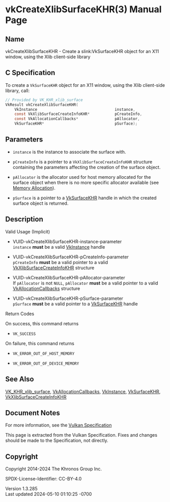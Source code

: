 # vkCreateXlibSurfaceKHR(3) Manual Page

## Name

vkCreateXlibSurfaceKHR - Create a slink:VkSurfaceKHR object for an X11
window, using the Xlib client-side library



## <a href="#_c_specification" class="anchor"></a>C Specification

To create a `VkSurfaceKHR` object for an X11 window, using the Xlib
client-side library, call:

``` c
// Provided by VK_KHR_xlib_surface
VkResult vkCreateXlibSurfaceKHR(
    VkInstance                                  instance,
    const VkXlibSurfaceCreateInfoKHR*           pCreateInfo,
    const VkAllocationCallbacks*                pAllocator,
    VkSurfaceKHR*                               pSurface);
```

## <a href="#_parameters" class="anchor"></a>Parameters

- `instance` is the instance to associate the surface with.

- `pCreateInfo` is a pointer to a `VkXlibSurfaceCreateInfoKHR` structure
  containing the parameters affecting the creation of the surface
  object.

- `pAllocator` is the allocator used for host memory allocated for the
  surface object when there is no more specific allocator available (see
  <a
  href="https://registry.khronos.org/vulkan/specs/1.3-extensions/html/vkspec.html#memory-allocation"
  target="_blank" rel="noopener">Memory Allocation</a>).

- `pSurface` is a pointer to a [VkSurfaceKHR](https://registry.khronos.org/vulkan/specs/1.3-extensions/man/html/VkSurfaceKHR.html) handle
  in which the created surface object is returned.

## <a href="#_description" class="anchor"></a>Description

Valid Usage (Implicit)

- <a href="#VUID-vkCreateXlibSurfaceKHR-instance-parameter"
  id="VUID-vkCreateXlibSurfaceKHR-instance-parameter"></a>
  VUID-vkCreateXlibSurfaceKHR-instance-parameter  
  `instance` **must** be a valid [VkInstance](https://registry.khronos.org/vulkan/specs/1.3-extensions/man/html/VkInstance.html) handle

- <a href="#VUID-vkCreateXlibSurfaceKHR-pCreateInfo-parameter"
  id="VUID-vkCreateXlibSurfaceKHR-pCreateInfo-parameter"></a>
  VUID-vkCreateXlibSurfaceKHR-pCreateInfo-parameter  
  `pCreateInfo` **must** be a valid pointer to a valid
  [VkXlibSurfaceCreateInfoKHR](https://registry.khronos.org/vulkan/specs/1.3-extensions/man/html/VkXlibSurfaceCreateInfoKHR.html)
  structure

- <a href="#VUID-vkCreateXlibSurfaceKHR-pAllocator-parameter"
  id="VUID-vkCreateXlibSurfaceKHR-pAllocator-parameter"></a>
  VUID-vkCreateXlibSurfaceKHR-pAllocator-parameter  
  If `pAllocator` is not `NULL`, `pAllocator` **must** be a valid
  pointer to a valid [VkAllocationCallbacks](https://registry.khronos.org/vulkan/specs/1.3-extensions/man/html/VkAllocationCallbacks.html)
  structure

- <a href="#VUID-vkCreateXlibSurfaceKHR-pSurface-parameter"
  id="VUID-vkCreateXlibSurfaceKHR-pSurface-parameter"></a>
  VUID-vkCreateXlibSurfaceKHR-pSurface-parameter  
  `pSurface` **must** be a valid pointer to a
  [VkSurfaceKHR](https://registry.khronos.org/vulkan/specs/1.3-extensions/man/html/VkSurfaceKHR.html) handle

Return Codes

On success, this command returns  
- `VK_SUCCESS`

On failure, this command returns  
- `VK_ERROR_OUT_OF_HOST_MEMORY`

- `VK_ERROR_OUT_OF_DEVICE_MEMORY`

## <a href="#_see_also" class="anchor"></a>See Also

[VK_KHR_xlib_surface](https://registry.khronos.org/vulkan/specs/1.3-extensions/man/html/VK_KHR_xlib_surface.html),
[VkAllocationCallbacks](https://registry.khronos.org/vulkan/specs/1.3-extensions/man/html/VkAllocationCallbacks.html),
[VkInstance](https://registry.khronos.org/vulkan/specs/1.3-extensions/man/html/VkInstance.html), [VkSurfaceKHR](https://registry.khronos.org/vulkan/specs/1.3-extensions/man/html/VkSurfaceKHR.html),
[VkXlibSurfaceCreateInfoKHR](https://registry.khronos.org/vulkan/specs/1.3-extensions/man/html/VkXlibSurfaceCreateInfoKHR.html)

## <a href="#_document_notes" class="anchor"></a>Document Notes

For more information, see the <a
href="https://registry.khronos.org/vulkan/specs/1.3-extensions/html/vkspec.html#vkCreateXlibSurfaceKHR"
target="_blank" rel="noopener">Vulkan Specification</a>

This page is extracted from the Vulkan Specification. Fixes and changes
should be made to the Specification, not directly.

## <a href="#_copyright" class="anchor"></a>Copyright

Copyright 2014-2024 The Khronos Group Inc.

SPDX-License-Identifier: CC-BY-4.0

Version 1.3.285  
Last updated 2024-05-10 01:10:25 -0700
